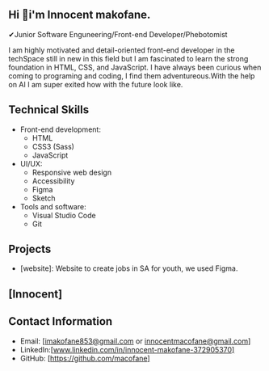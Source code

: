 ## Hi 👋i'm Innocent makofane.
✔Junior Software Enguneering/Front-end Developer/Phebotomist

I am highly motivated and detail-oriented front-end developer in the techSpace still in new in this field but I am fascinated to learn the strong foundation in HTML, CSS, and JavaScript. I have always been curious when coming to programing and coding, I find them adventureous.With the help on AI I am super exited how with the future look like.

## Technical Skills
- Front-end development:
    - HTML
    - CSS3 (Sass)
    - JavaScript 
- UI/UX:
    - Responsive web design
    - Accessibility
    - Figma
    - Sketch
- Tools and software:
    - Visual Studio Code
    - Git
## Projects
- [website]: Website to create jobs in SA for youth, we used Figma.

## [Innocent]
## Contact Information
- Email: [imakofane853@gmail.com or innocentmacofane@gmail.com]
- LinkedIn:[www.linkedin.com/in/innocent-makofane-372905370]
- GitHub: [https://github.com/macofane]
<!--
**macofane/macofane** is a ✨ _special_ ✨ repository because its `README.md` (this file) appears on your GitHub profile.

Here are some ideas to get you started:

- 🔭 I’m currently working on ...
- 🌱 I’m currently learning ...
- 👯 I’m looking to collaborate on ...
- 🤔 I’m looking for help with ...
- 💬 Ask me about ...
- 📫 How to reach me: ...
- 😄 Pronouns: ...
- ⚡ Fun fact: ...
-->
